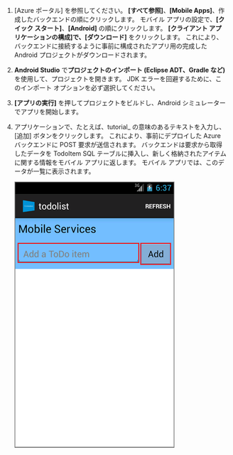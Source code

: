 1. [Azure ポータル] を参照してください。 **[すべて参照]**、**[Mobile Apps]**、作成したバックエンドの順にクリックします。 モバイル アプリの設定で、**[クイック スタート]**、**[Android]** の順にクリックします。 **[クライアント アプリケーションの構成]**で、**[ダウンロード]** をクリックします。 これにより、バックエンドに接続するように事前に構成されたアプリ用の完成した Android プロジェクトがダウンロードされます。

2. **Android Studio** で**プロジェクトのインポート (Eclipse ADT、Gradle など)** を使用して、プロジェクトを開きます。 JDK エラーを回避するために、このインポート オプションを必ず選択してください。

3. **[アプリの実行]** を押してプロジェクトをビルドし、Android シミュレーターでアプリを開始します。

4. アプリケーションで、たとえば、tutorial_ の意味のあるテキストを入力し、[追加] ボタンをクリックします。 これにより、事前にデプロイした Azure バックエンドに POST 要求が送信されます。 バックエンドは要求から取得したデータを TodoItem SQL テーブルに挿入し、新しく格納されたアイテムに関する情報をモバイル アプリに返します。 モバイル アプリでは、このデータが一覧に表示されます。

    ![](./media/mobile-services-android-get-started/mobile-quickstart-startup-android.png)


[azure portal]: https://portal.azure.com/ 

